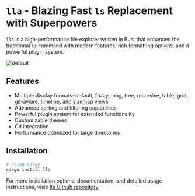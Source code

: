 # `lla` - Blazing Fast `ls` Replacement with Superpowers

`lla` is a high-performance file explorer written in Rust that enhances the traditional `ls` command with modern features, rich formatting options, and a powerful plugin system.

![default](https://github.com/user-attachments/assets/ba5fa273-c2c4-4143-b199-ab5bff1bb608)

## Features

- Multiple display formats: default, fuzzy, long, tree, recursive, table, grid, git-aware, timeline, and sizemap views
- Advanced sorting and filtering capabilities
- Powerful plugin system for extended functionality
- Customizable themes
- Git integration
- Performance optimized for large directories

## Installation

```bash
# Using Cargo
cargo install lla
```

For more installation options, documentation, and detailed usage instructions, visit:
[lla Github repository](https://github.com/triyanox/lla)
